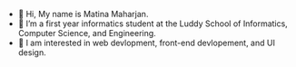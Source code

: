 - 👋 Hi, My name is Matina Maharjan. 
- 🌱 I’m a first year informatics student at the Luddy School of Informatics, Computer Science, and Engineering. 
- 💞️ I am interested in web devlopment, front-end devlopement, and UI design. 

<!---
matinasawr/matinasawr is a ✨ special ✨ repository because its `README.md` (this file) appears on your GitHub profile.
You can click the Preview link to take a look at your changes.
--->
